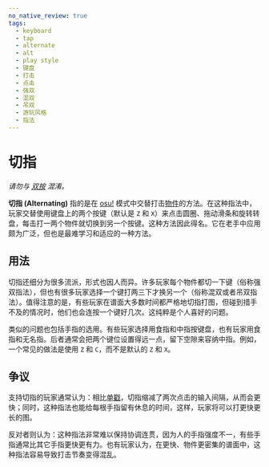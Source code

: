 ```yaml
---
no_native_review: true
tags:
  - keyboard
  - tap
  - alternate
  - alt
  - play style
  - 键盘
  - 打击
  - 点击
  - 强双
  - 混双
  - 吊双
  - 游玩风格
  - 指法
---
```


# 切指

*请勿与 [双按](/wiki/Play_style/Double_tapping) 混淆。*

**切指 (Alternating)** 指的是在 [osu!](/wiki/Game_mode/osu!) 模式中交替打击[物件](/wiki/Hit_object)的方法。在这种指法中，玩家交替使用键盘上的两个按键（默认是 `Z` 和 `X`）来点击圆圈、拖动滑条和旋转转盘，每击打一两个物件就切换到另一个按键。这种方法因此得名。它在老手中应用颇为广泛，但也是最难学习和适应的一种方法。

## 用法

切指还细分为很多流派，形式也因人而异。许多玩家每个物件都切一下键（俗称强双指法），但也有很多玩家选择一个键打两三下才换另一个（俗称混双或者吊双指法）。值得注意的是，有些玩家在谱面大多数时间都严格地切指打图，但碰到措手不及的情况时，他们也会连按一个键好几次。这纯粹是个人喜好的问题。

类似的问题也包括手指的选用。有些玩家选择用食指和中指按键盘，也有玩家用食指和无名指。后者通常会把两个键位设置得远一点，留下空隙来容纳中指。例如，一个常见的做法是使用 `Z` 和 `C`，而不是默认的 `Z` 和 `X`。

## 争议

支持切指的玩家通常认为：相比[单戳](/wiki/Play_style/Single-tapping)，切指缩减了两次点击的输入间隔，从而会更快；同时，这种指法也能给每根手指留有休息的时间，这样，玩家将可以打更快更长的图。

反对者则认为：这种指法非常难以保持协调连贯，因为人的手指强度不一，有些手指通常比其它手指更快更有力。也有玩家认为，在更快、物件更密集的谱面中，这种指法容易导致打击节奏变得混乱。
